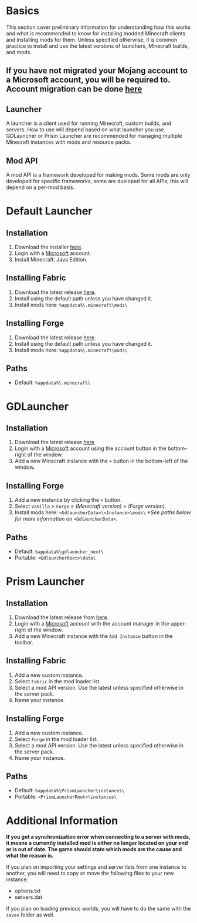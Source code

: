 # Basics
This section cover preliminary information for understanding how this works and what is recommended to know for installing modded Minecraft clients and installing mods for them. Unless specified otherwise, it is common practice to install and use the latest versions of launchers, Minecraft builds, and mods.

## If you have not migrated your Mojang account to a Microsoft account, you will be required to. Account migration can be done [here](https://www.minecraft.net/en-us/mojang-account-move)

## Launcher
A launcher is a client used for running Minecraft, custom builds, and servers. How to use will depend based on what launcher you use. GDLauncher or Prism Launcher are recommended for managing multiple Minecraft instances with mods and resource packs.

## Mod API
A mod API is a framework developed for making mods. Some mods are only developed for specific frameworks, some are dveloped for all APIs, this will depend on a per-mod basis.

# Default Launcher

## Installation
1. Download the installer [here](https://www.minecraft.net/en-us/download).
2. Login with a <u>Microsoft</u> account.
3. Install Minecraft: Java Edition.

## Installing Fabric
1. Download the latest release [here](https://fabricmc.net/use/installer/).
2. Install using the default path unless you have changed it.
3. Install mods here: `%appdata%\.minecraft\mods\`

## Installing Forge
1. Download the latest release [here](https://files.minecraftforge.net/net/minecraftforge/forge/).
2. Install using the default path unless you have changed it.
3. Install mods here: `%appdata%\.minecraft\mods\`

## Paths
- Default: `%appdata%\.minecraft\`

# GDLauncher

## Installation
1. Download the latest release [here](https://gdlauncher.com/en/download/)
2. Login with a <u>Microsoft</u> account using the account button in the bottom-right of the window.
3. Add a new Minecraft instance with the `+` button in the bottom-left of the window.

## Installing Forge
1. Add a new instance by clicking the `+` button.
2. Select `Vanilla` > `Forge` > _(Minecraft version)_ > _(Forge version)_.
3. Install mods here: `<GdlauncherData>\<Instance>\mods\`
_*See paths below for more information on `<GdlauncherData>`._

## Paths
- Default: `%appdata%\gdlauncher_next\`
- Portable: `<GdlauncherRoot>\data\`

# Prism Launcher

## Installation
1. Download the latest release from [here](https://prismlauncher.org/download/).
2. Login with a <u>Microsoft</u> account with the account manager in the upper-right of the window.
3. Add a new Minecraft instance with the `Add Instance` button in the toolbar.

## Installing Fabric
1. Add a new custom instance.
2. Select `Fabric` in the mod loader list.
3. Select a mod API version. Use the latest unless specified otherwise in the server pack.
4. Name your instance.

## Installing Forge
1. Add a new custom instance.
2. Select `Forge` in the mod loader list.
3. Select a mod API version. Use the latest unless specified otherwise in the server pack.
4. Name your instance. 

## Paths
- Default: `%appdata%\PrismLauncher\instances\`
- Portable: `<PrismLaunsherRoot>\instances\`

# Additional Information

**If you get a synchronization error when connecting to a server with mods, it means a currently installed mod is either no longer located on your end or is out of date. The game should state which mods are the cause and what the reason is.**

If you plan on importing your settings and server lists from one instance to another, you will need to copy or move the following files to your new instance:

 - options.txt
 - servers.dat

If you plan on loading previous worlds, you will have to do the same with the `saves` folder as well.
